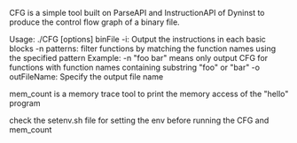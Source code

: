 CFG is a simple tool built on ParseAPI and InstructionAPI of Dyninst to produce 
the control flow graph of a binary file.

Usage: ./CFG [options] binFile
-i: Output the instructions in each basic blocks
-n patterns: filter functions by matching the function names using the specified pattern
Example: -n "foo bar" means only output CFG for functions with function names containing substring "foo" or "bar"
-o outFileName: Specify the output file name

mem_count is a memory trace tool to print the memory access of the "hello" program

check the setenv.sh file for setting the env before running the CFG and mem_count
